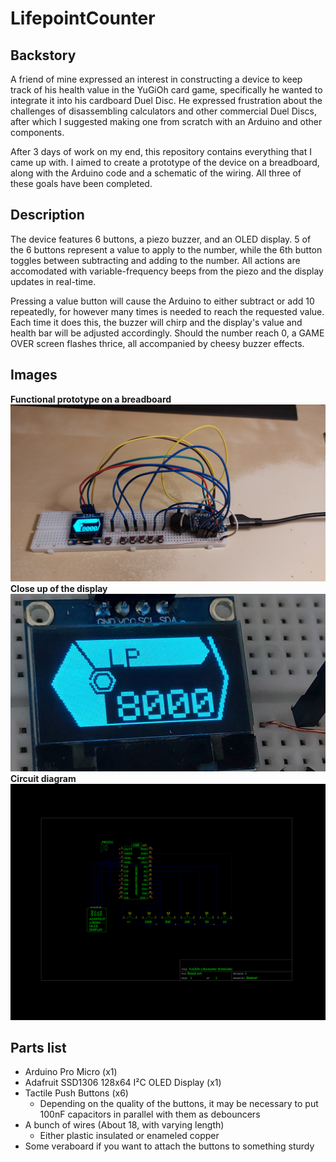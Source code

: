 # LifepointCounter
## Backstory
A friend of mine expressed an interest in constructing a device to keep track of his health value in the YuGiOh card game, specifically he wanted to integrate it into his cardboard Duel Disc. He expressed frustration about the challenges of disassembling calculators and other commercial Duel Discs, after which I suggested making one from scratch with an Arduino and other components.

After 3 days of work on my end, this repository contains everything that I came up with. I aimed to create a prototype of the device on a breadboard, along with the Arduino code and a schematic of the wiring. All three of these goals have been completed.

## Description
The device features 6 buttons, a piezo buzzer, and an OLED display. 5 of the 6 buttons represent a value to apply to the number, while the 6th button toggles between subtracting and adding to the number. All actions are accomodated with variable-frequency beeps from the piezo and the display updates in real-time.

Pressing a value button will cause the Arduino to either subtract or add 10 repeatedly, for however many times is needed to reach the requested value. Each time it does this, the buzzer will chirp and the display's value and health bar will be adjusted accordingly. Should the number reach 0, a GAME OVER screen flashes thrice, all accompanied by cheesy buzzer effects.

## Images
**Functional prototype on a breadboard**
![A white board perforated with a grid of dots, buried beneath a mess of wires and components](READMEAssets/Prototype.jpg)
**Close up of the display**
![A magnified picture of the display. It is powered on, showing the number 8000 encased in a futuristic design](READMEAssets/DisplayCloseup.jpg)
**Circuit diagram**
![A technical schematic depicting the wiring of the device](BoardSchematic/Board.png)

## Parts list
* Arduino Pro Micro (x1)
* Adafruit SSD1306 128x64 I²C OLED Display (x1)
* Tactile Push Buttons (x6)
  * Depending on the quality of the buttons, it may be necessary to put 100nF capacitors in parallel with them as debouncers
* A bunch of wires (About 18, with varying length)
  * Either plastic insulated or enameled copper
* Some veraboard if you want to attach the buttons to something sturdy
